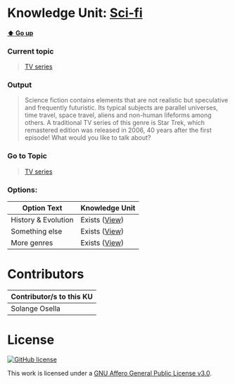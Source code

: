 # Knowledge Unit: [Sci-fi](../../knowledge_units/tv-series/sci-fi.md)

#### [:arrow_up: Go up](../../topics/tv-series.md)
### Current topic
> [TV series](../../topics/tv-series.md)
### Output
> Science fiction contains elements that are not realistic but speculative and frequently futuristic. Its typical subjects are parallel universes, time travel, space travel, aliens and non-human lifeforms among others. A traditional TV series of this genre is Star Trek, which remastered edition was released in 2006, 40 years after the first episode! What would you like to talk about?
### Go to Topic
> [TV series](../../topics/tv-series.md)

### Options: 

| Option Text | Knowledge Unit |
| - | - |  
| History &amp; Evolution  |  Exists ([View](../../knowledge_units/tv-series/history-evolution.md))  |  
| Something else  |  Exists ([View](../../knowledge_units/tv-series/something-else.md))  |  
| More genres  |  Exists ([View](../../knowledge_units/tv-series/more-genres.md))  | 

# Contributors

| Contributor/s to this KU |
| - | 
| Solange Osella |

# License
[![GitHub license](https://img.shields.io/github/license/inbrainz/cerebro)](https://github.com/inbrainz/cerebro/blob/master/LICENSE)

This work is licensed under a [GNU Affero General Public License v3.0](https://www.gnu.org/licenses/agpl-3.0.txt).